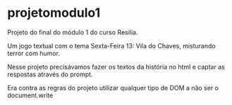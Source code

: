 # projetomodulo1

Projeto do final do módulo 1 do curso Resilia.

Um jogo textual com o tema Sexta-Feira 13: Vila do Chaves, misturando terror com humor.

Nesse projeto precisávamos fazer os textos da história no html e captar as respostas através do prompt.

Era contra as regras do projeto utilizar qualquer tipo de DOM a não ser o document.write
